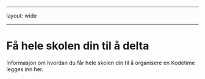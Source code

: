 * * *

layout: wide

* * *

# Få hele skolen din til å delta

Informasjon om hvordan du får hele skolen din til å organisere en Kodetime legges inn her.